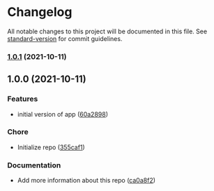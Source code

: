 # Changelog

All notable changes to this project will be documented in this file. See [standard-version](https://github.com/conventional-changelog/standard-version) for commit guidelines.

### [1.0.1](https://github.com/rynodivino/git-actions-standard-version/compare/v1.0.0...v1.0.1) (2021-10-11)

## 1.0.0 (2021-10-11)


### Features

* initial version of app ([60a2898](https://github.com/rynodivino/git-actions-standard-version/commit/60a2898eec1b4b88ccdca2421aaa56ee1fb8aad6))


### Chore

* Initialize repo ([355caf1](https://github.com/rynodivino/git-actions-standard-version/commit/355caf1df8665341614817a7799c75e34947bbee))


### Documentation

* Add more information about this repo ([ca0a8f2](https://github.com/rynodivino/git-actions-standard-version/commit/ca0a8f22df9423ffbd4a459ada5836056a632f1a))
